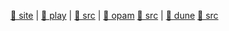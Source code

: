 [play]: https://ocaml.org/play
[site]: https://ocaml.org

[src/gh]: https://github.com/ocaml/ocaml.git "(LGPL-2.1) (Languages: OCaml 83.4%, C 10.9%, Shell 2.6%, Assembly 1.0%, Makefile 0.8%, M4 0.6%, Other 0.7%) The core OCaml system: compilers, runtime system, base libraries"

[opam.site]: https://opam.ocaml.org
[opam.src/gh]: https://github.com/ocaml/opam.git "(LGPL-2.1) (Languages: OCaml 90.3%, Shell 5.0%, C++ 1.4%, C 1.3%, M4 1.1%, Makefile 0.9%) opam is a source-based package manager. It supports multiple simultaneous compiler installations, flexible package constraints, and a Git-friendly development workflow."

[dune.site]: https://dune.build
[dune.src/gh]: https://github.com/ocaml/dune.git "(MIT) (Languages: OCaml 94.2%, PowerShell 3.2%, C 1.0%, Emacs Lisp 0.7%, Shell 0.3%, Nix 0.2%, Other 0.4%) A composable build system for OCaml."

[🐙 site][site] | [🦑 play][play] | [🐫 src][src/gh] | [🥫 opam][opam.site] [🐫 src][opam.src/gh] | [🦔 dune][dune.site] [🐫 src][dune.src/gh]
